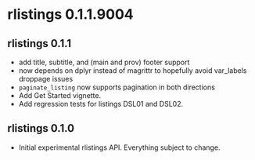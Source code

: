 # rlistings 0.1.1.9004

## rlistings 0.1.1
 * add title, subtitle, and (main and prov) footer support
 * now depends on dplyr instead of magrittr to hopefully avoid var_labels droppage issues
 * `paginate_listing` now supports pagination in both directions
 * Add Get Started vignette.
 * Add regression tests for listings DSL01 and DSL02.

## rlistings 0.1.0
 * Initial experimental rlistings API. Everything subject to change.
